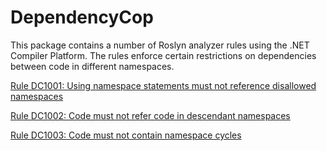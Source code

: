 # DependencyCop

This package contains a number of Roslyn analyzer rules using the .NET Compiler Platform. The rules enforce certain restrictions on dependencies between code in different namespaces.

[Rule DC1001: Using namespace statements must not reference disallowed namespaces](https://github.com/larsiver/DependencyCop/blob/main/Liversen.DependencyCop/Documentation/DC1001.md)

[Rule DC1002: Code must not refer code in descendant namespaces](https://github.com/larsiver/DependencyCop/blob/main/Liversen.DependencyCop/Documentation/DC1002.md)

[Rule DC1003: Code must not contain namespace cycles](https://github.com/larsiver/DependencyCop/blob/main/Liversen.DependencyCop/Documentation/DC1003.md)


